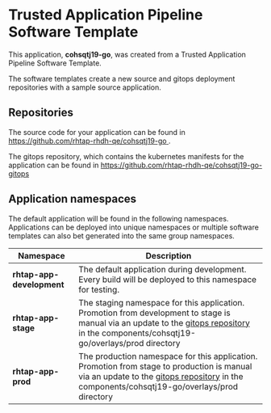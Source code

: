 # Trusted Application Pipeline Software Template

This application, **cohsqtj19-go**, was created from a Trusted Application Pipeline Software Template.

The software templates create a new source and gitops deployment repositories with a sample source application. 

## Repositories

The source code for your application can be found in [https://github.com/rhtap-rhdh-qe/cohsqtj19-go ](https://github.com/rhtap-rhdh-qe/cohsqtj19-go ).
 
The gitops repository, which contains the kubernetes manifests for the application can be found in 
[https://github.com/rhtap-rhdh-qe/cohsqtj19-go-gitops ](https://github.com/rhtap-rhdh-qe/cohsqtj19-go-gitops ) 

## Application namespaces 

The default application will be found in the following namespaces. Applications can be deployed into unique namespaces or multiple software templates can also bet generated into the same group namespaces.  

|  Namespace   |  Description   |  
| -------- | -------- |   
| **rhtap-app-development** | The default application during development. Every build will be deployed to this namespace for testing. | 
| **rhtap-app-stage** | The staging namespace for this application. Promotion from development to stage is manual via an update to the [gitops repository](https://github.com/rhtap-rhdh-qe/cohsqtj19-go-gitops ) in the components/cohsqtj19-go/overlays/prod directory |  
| **rhtap-app-prod** | The production namespace for this application. Promotion from stage to production is manual via an update to the [gitops repository](https://github.com/rhtap-rhdh-qe/cohsqtj19-go-gitops ) in the components/cohsqtj19-go/overlays/prod directory | 